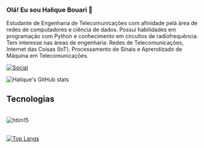 ### Olá! Eu sou Halique Bouari 👋
Estudante de Engenharia de Telecomunicações com afinidade pelá área de redes de computadores e ciência
de dados. Possuí habilidades em programação com Python e conhecimento em circuitos de radiofrequência.
Tem interesse nas áreas de engenharia: Redes de Telecomunicações, Internet das Coisas (IoT),
Processamento de Sinais e Aprendizado de Máquina em Telecomunicações.


[![Social](https://img.shields.io/badge/LinkedIn-0077B5?style=for-the-badge&logo=linkedin&logoColor=white)](https://linkedin.com/in/halikbouari)

![Halique's GitHub stats](https://github-readme-stats.vercel.app/api?username=halique&show_icons=true&theme=transparent)


## Tecnologias
<div style="display: inline_block"><br/>
<img align = "center" alt = "htlm15" src= "https://img.shields.io/badge/Python-3776AB?style=for-the-badge&logo=python&logoColor=white"/>
</div><br/>

[![Top Langs](https://github-readme-stats.vercel.app/api/top-langs/?username=halique&layout=pie)](https://github.com/halique/github-readme-stats)

